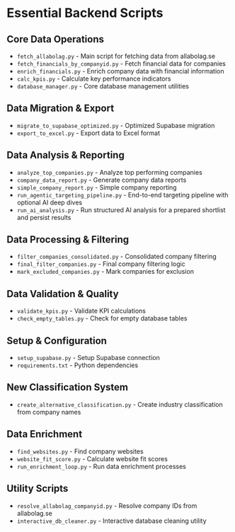 # Essential Backend Scripts

## Core Data Operations
- `fetch_allabolag.py` - Main script for fetching data from allabolag.se
- `fetch_financials_by_companyid.py` - Fetch financial data for companies
- `enrich_financials.py` - Enrich company data with financial information
- `calc_kpis.py` - Calculate key performance indicators
- `database_manager.py` - Core database management utilities

## Data Migration & Export
- `migrate_to_supabase_optimized.py` - Optimized Supabase migration
- `export_to_excel.py` - Export data to Excel format

## Data Analysis & Reporting
- `analyze_top_companies.py` - Analyze top performing companies
- `company_data_report.py` - Generate company data reports
- `simple_company_report.py` - Simple company reporting
- `run_agentic_targeting_pipeline.py` - End-to-end targeting pipeline with optional AI deep dives
- `run_ai_analysis.py` - Run structured AI analysis for a prepared shortlist and persist results

## Data Processing & Filtering
- `filter_companies_consolidated.py` - Consolidated company filtering
- `final_filter_companies.py` - Final company filtering logic
- `mark_excluded_companies.py` - Mark companies for exclusion

## Data Validation & Quality
- `validate_kpis.py` - Validate KPI calculations
- `check_empty_tables.py` - Check for empty database tables

## Setup & Configuration
- `setup_supabase.py` - Setup Supabase connection
- `requirements.txt` - Python dependencies

## New Classification System
- `create_alternative_classification.py` - Create industry classification from company names

## Data Enrichment
- `find_websites.py` - Find company websites
- `website_fit_score.py` - Calculate website fit scores
- `run_enrichment_loop.py` - Run data enrichment processes

## Utility Scripts
- `resolve_allabolag_companyid.py` - Resolve company IDs from allabolag.se
- `interactive_db_cleaner.py` - Interactive database cleaning utility
